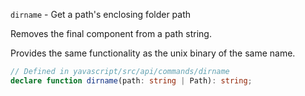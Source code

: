 `dirname` - Get a path's enclosing folder path

Removes the final component from a path string.

Provides the same functionality as the unix binary of the same name.

```ts
// Defined in yavascript/src/api/commands/dirname
declare function dirname(path: string | Path): string;
```
